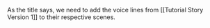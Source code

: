 As the title says, we need to add the voice lines from [[Tutorial Story Version 1]] to their respective scenes.